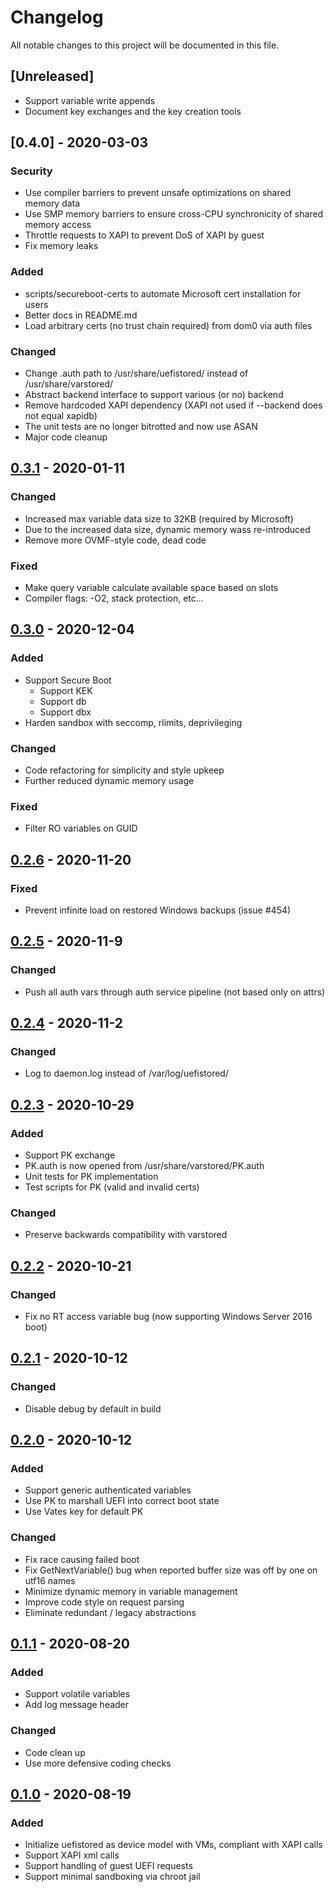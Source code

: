 # Changelog
All notable changes to this project will be documented in this file.

## [Unreleased]
- Support variable write appends
- Document key exchanges and the key creation tools

## [0.4.0] - 2020-03-03
### Security
- Use compiler barriers to prevent unsafe optimizations on shared memory data
- Use SMP memory barriers to ensure cross-CPU synchronicity of shared memory
  access
- Throttle requests to XAPI to prevent DoS of XAPI by guest
- Fix memory leaks

### Added
- scripts/secureboot-certs to automate Microsoft cert installation for users
- Better docs in README.md
- Load arbitrary certs (no trust chain required) from dom0 via auth files

### Changed
- Change .auth path to /usr/share/uefistored/ instead of /usr/share/varstored/
- Abstract backend interface to support various (or no) backend
- Remove hardcoded XAPI dependency (XAPI not used if --backend does not equal
  xapidb)
- The unit tests are no longer bitrotted and now use ASAN
- Major code cleanup

## [0.3.1] - 2020-01-11
### Changed
- Increased max variable data size to 32KB (required by Microsoft)
- Due to the increased data size, dynamic memory wass re-introduced
- Remove more OVMF-style code, dead code

### Fixed
- Make query variable calculate available space based on slots
- Compiler flags: -O2,  stack protection, etc...

## [0.3.0] - 2020-12-04
### Added
- Support Secure Boot
    - Support KEK
    - Support db
    - Support dbx
- Harden sandbox with seccomp, rlimits, deprivileging

### Changed
- Code refactoring for simplicity and style upkeep
- Further reduced dynamic memory usage

### Fixed
- Filter RO variables on GUID

## [0.2.6] - 2020-11-20
### Fixed
- Prevent infinite load on restored Windows backups (issue #454)

## [0.2.5] - 2020-11-9
### Changed
- Push all auth vars through auth service pipeline (not based only on attrs)

## [0.2.4] - 2020-11-2
### Changed
- Log to daemon.log instead of /var/log/uefistored/

## [0.2.3] - 2020-10-29
### Added
- Support PK exchange
- PK.auth is now opened from /usr/share/varstored/PK.auth
- Unit tests for PK implementation
- Test scripts for PK (valid and invalid certs)

### Changed
- Preserve backwards compatibility with varstored

## [0.2.2] - 2020-10-21
### Changed
- Fix no RT access variable bug (now supporting Windows Server 2016 boot)

## [0.2.1] - 2020-10-12
### Changed
- Disable debug by default in build

## [0.2.0] - 2020-10-12
### Added
- Support generic authenticated variables
- Use PK to marshall UEFI into correct boot state
- Use Vates key for default PK

### Changed
- Fix race causing failed boot
- Fix GetNextVariable() bug when reported buffer size was off by one on utf16 names
- Minimize dynamic memory in variable management
- Improve code style on request parsing
- Eliminate redundant / legacy abstractions

## [0.1.1] - 2020-08-20
### Added
- Support volatile variables
- Add log message header

### Changed
- Code clean up
- Use more defensive coding checks

## [0.1.0] - 2020-08-19
### Added
- Initialize uefistored as device model with VMs, compliant with XAPI calls
- Support XAPI xml calls
- Support handling of guest UEFI requests
- Support minimal sandboxing via chroot jail

[0.3.1]: https://github.com/xcp-ng/uefistored/compare/v0.3.0...v0.3.1
[0.3.0]: https://github.com/xcp-ng/uefistored/compare/v0.2.6...v0.3.0
[0.2.6]: https://github.com/xcp-ng/uefistored/compare/v0.2.5...v0.2.6
[0.2.5]: https://github.com/xcp-ng/uefistored/compare/v0.2.4...v0.2.5
[0.2.4]: https://github.com/xcp-ng/uefistored/compare/v0.2.3...v0.2.4
[0.2.3]: https://github.com/xcp-ng/uefistored/compare/v0.2.2...v0.2.3
[0.2.2]: https://github.com/xcp-ng/uefistored/compare/v0.2.1...v0.2.2
[0.2.1]: https://github.com/xcp-ng/uefistored/compare/v0.2.0...v0.2.1
[0.2.0]: https://github.com/xcp-ng/uefistored/compare/v0.1.1...v0.2.0
[0.1.1]: https://github.com/xcp-ng/uefistored/compare/v0.1...v0.1.1
[0.1.0]: https://github.com/xcp-ng/uefistored/releases/tag/v0.1.0

